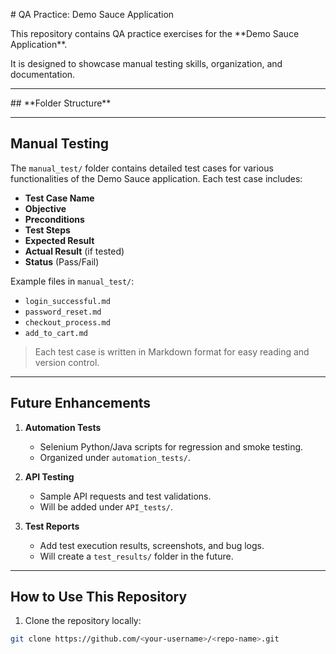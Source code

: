 \# QA Practice: Demo Sauce Application



This repository contains QA practice exercises for the \*\*Demo Sauce Application\*\*.  

It is designed to showcase manual testing skills, organization, and documentation.



---



\## \*\*Folder Structure\*\*


---

## **Manual Testing**

The `manual_test/` folder contains detailed test cases for various functionalities of the Demo Sauce application. Each test case includes:

- **Test Case Name**  
- **Objective**  
- **Preconditions**  
- **Test Steps**  
- **Expected Result**  
- **Actual Result** (if tested)  
- **Status** (Pass/Fail)

Example files in `manual_test/`:

- `login_successful.md`
- `password_reset.md`
- `checkout_process.md`
- `add_to_cart.md`

> Each test case is written in Markdown format for easy reading and version control.

---

## **Future Enhancements**

1. **Automation Tests**
   - Selenium Python/Java scripts for regression and smoke testing.
   - Organized under `automation_tests/`.

2. **API Testing**
   - Sample API requests and test validations.
   - Will be added under `API_tests/`.

3. **Test Reports**
   - Add test execution results, screenshots, and bug logs.
   - Will create a `test_results/` folder in the future.

---

## **How to Use This Repository**

1. Clone the repository locally:

```bash
git clone https://github.com/<your-username>/<repo-name>.git




